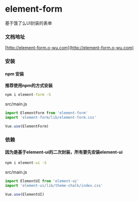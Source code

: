 # element-form
基于饿了么UI封装的表单

### 文档地址
[http://element-form.o-wu.com](http://element-form.o-wu.com)

### 安装
#### npm 安装
**推荐使用npm的方式安装**
```cmd
npm i element-form -S
```

src/main.js
```js
import ElementForm from 'element-form'
import 'element-form/lib/element-form.css'

Vue.use(ElementForm)
```



### 依赖
#### 因为是基于element-ui的二次封装，所有要先安装element-ui
```cmd
npm i element-ui -S
```

src/main.js
```js
import ElementUI from 'element-ui'
import 'element-ui/lib/theme-chalk/index.css'

Vue.use(ElementUI)
```
